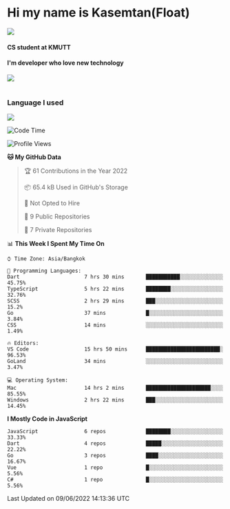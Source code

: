 # Hi my name is Kasemtan(Float)
![](https://64.media.tumblr.com/9c2a8f831efe8da556ffbf89cebb52c9/b86c1ab833a37e32-93/s1280x1920/d000dc22f75df64be2bc150f5fa69c4f6df6bb07.gifv)
#### CS student at KMUTT
#### I'm developer who love new technology
[![](https://github-readme-stats.vercel.app/api?username=FloatKasemtan&show_icons=true&theme=nightowl)]()
#
### Language I used
[![](https://github-readme-stats.vercel.app/api/top-langs/?username=FloatKasemtan&layout=compact&theme=nightowl)]()
<!--START_SECTION:waka-->
![Code Time](http://img.shields.io/badge/Code%20Time-430%20hrs%208%20mins-blue)

![Profile Views](http://img.shields.io/badge/Profile%20Views-0-blue)

**🐱 My GitHub Data** 

> 🏆 61 Contributions in the Year 2022
 > 
> 📦 65.4 kB Used in GitHub's Storage 
 > 
> 🚫 Not Opted to Hire
 > 
> 📜 9 Public Repositories 
 > 
> 🔑 7 Private Repositories  
 > 
📊 **This Week I Spent My Time On** 

```text
⌚︎ Time Zone: Asia/Bangkok

💬 Programming Languages: 
Dart                     7 hrs 30 mins       ███████████░░░░░░░░░░░░░░   45.75% 
TypeScript               5 hrs 22 mins       ████████░░░░░░░░░░░░░░░░░   32.76% 
SCSS                     2 hrs 29 mins       ███░░░░░░░░░░░░░░░░░░░░░░   15.2% 
Go                       37 mins             █░░░░░░░░░░░░░░░░░░░░░░░░   3.84% 
CSS                      14 mins             ░░░░░░░░░░░░░░░░░░░░░░░░░   1.49%

🔥 Editors: 
VS Code                  15 hrs 50 mins      ████████████████████████░   96.53% 
GoLand                   34 mins             ░░░░░░░░░░░░░░░░░░░░░░░░░   3.47%

💻 Operating System: 
Mac                      14 hrs 2 mins       █████████████████████░░░░   85.55% 
Windows                  2 hrs 22 mins       ███░░░░░░░░░░░░░░░░░░░░░░   14.45%

```

**I Mostly Code in JavaScript** 

```text
JavaScript               6 repos             ████████░░░░░░░░░░░░░░░░░   33.33% 
Dart                     4 repos             █████░░░░░░░░░░░░░░░░░░░░   22.22% 
Go                       3 repos             ████░░░░░░░░░░░░░░░░░░░░░   16.67% 
Vue                      1 repo              █░░░░░░░░░░░░░░░░░░░░░░░░   5.56% 
C#                       1 repo              █░░░░░░░░░░░░░░░░░░░░░░░░   5.56%

```



 Last Updated on 09/06/2022 14:13:36 UTC
<!--END_SECTION:waka-->
<!--
**FloatKasemtan/FloatKasemtan** is a ✨ _special_ ✨ repository because its `README.md` (this file) appears on your GitHub profile.

Here are some ideas to get you started:

- 🔭 I’m currently working on ...
- 🌱 I’m currently learning ...
- 👯 I’m looking to collaborate on ...
- 🤔 I’m looking for help with ...
- 💬 Ask me about ...
- 📫 How to reach me: ...
- 😄 Pronouns: ...
- ⚡ Fun fact: ...
-->
